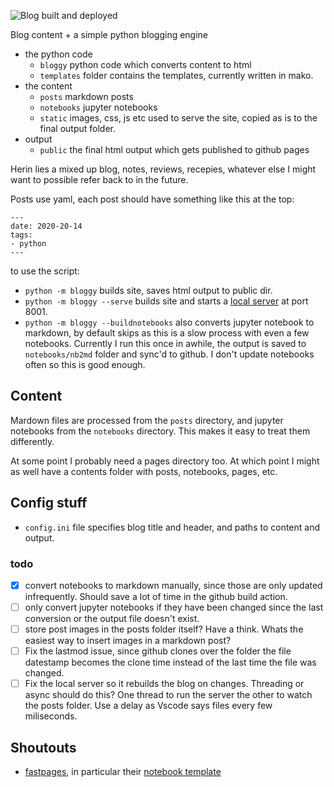 ![Blog built and deployed](https://github.com/khalido/blog/actions/workflows/build.yml/badge.svg)

Blog content + a simple python blogging engine

- the python code
    - `bloggy` python code which converts content to html
    - `templates` folder contains the templates, currently written in mako.
- the content
    - `posts` markdown posts
    - `notebooks` jupyter notebooks
    - `static` images, css, js etc used to serve the site, copied as is to the final output folder.
- output
    - `public` the final html output which gets published to github pages

Herin lies a mixed up blog, notes, reviews, recepies, whatever else I might want to possible refer back to in the future.

Posts use yaml, each post should have something like this at the top:

```
---
date: 2020-20-14
tags:
- python
---
```

to use the script:

- `python -m bloggy` builds site, saves html output to public dir.
- `python -m bloggy --serve` builds site and starts a [local server](http://localhost:8001/) at port 8001. 
- `python -m bloggy --buildnotebooks` also converts jupyter notebook to markdown, by default skips as this is a slow process with even a few notebooks. Currently I run this once in awhile, the output is saved to `notebooks/nb2md` folder and sync'd to github. I don't update notebooks often so this is good enough. 

## Content

Mardown files are processed from the `posts` directory, and jupyter notebooks from the `notebooks` directory. This makes it easy to treat them differently. 

At some point I probably need a pages directory too. At which point I might as well have a contents folder with posts, notebooks, pages, etc.

## Config stuff

- `config.ini` file specifies blog title and header, and paths to content and output.

### todo

- [x] convert notebooks to markdown manually, since those are only updated infrequently. Should save a lot of time in the github build action.
- [ ] only convert jupyter notebooks if they have been changed since the last conversion or the output file doesn't exist.
- [ ] store post images in the posts folder itself? Have a think. Whats the easiest way to insert images in a markdown post?
- [ ] Fix the lastmod issue, since github clones over the folder the file datestamp becomes the clone time instead of the last time the file was changed.
- [ ] Fix the local server so it rebuilds the blog on changes. Threading or async should do this? One thread to run the server the other to watch the posts folder. Use a delay as Vscode says files every few miliseconds.

## Shoutouts

- [fastpages](https://github.com/fastai/fastpages), in particular their [notebook template](https://github.com/fastai/fastpages/blob/master/_action_files/hide.tpl)